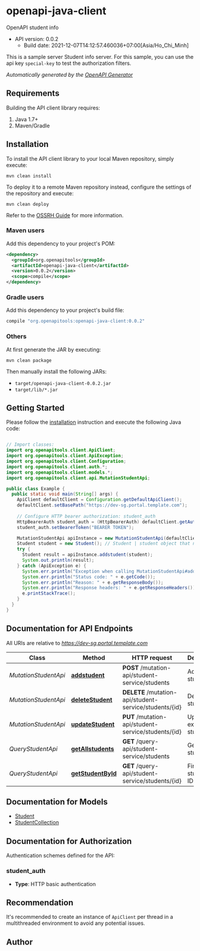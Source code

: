 # openapi-java-client

OpenAPI student info
- API version: 0.0.2
  - Build date: 2021-12-07T14:12:57.460036+07:00[Asia/Ho_Chi_Minh]

This is a sample server Student info server. For this sample, you can use the api key `special-key` to test the authorization filters.


*Automatically generated by the [OpenAPI Generator](https://openapi-generator.tech)*


## Requirements

Building the API client library requires:
1. Java 1.7+
2. Maven/Gradle

## Installation

To install the API client library to your local Maven repository, simply execute:

```shell
mvn clean install
```

To deploy it to a remote Maven repository instead, configure the settings of the repository and execute:

```shell
mvn clean deploy
```

Refer to the [OSSRH Guide](http://central.sonatype.org/pages/ossrh-guide.html) for more information.

### Maven users

Add this dependency to your project's POM:

```xml
<dependency>
  <groupId>org.openapitools</groupId>
  <artifactId>openapi-java-client</artifactId>
  <version>0.0.2</version>
  <scope>compile</scope>
</dependency>
```

### Gradle users

Add this dependency to your project's build file:

```groovy
compile "org.openapitools:openapi-java-client:0.0.2"
```

### Others

At first generate the JAR by executing:

```shell
mvn clean package
```

Then manually install the following JARs:

* `target/openapi-java-client-0.0.2.jar`
* `target/lib/*.jar`

## Getting Started

Please follow the [installation](#installation) instruction and execute the following Java code:

```java

// Import classes:
import org.openapitools.client.ApiClient;
import org.openapitools.client.ApiException;
import org.openapitools.client.Configuration;
import org.openapitools.client.auth.*;
import org.openapitools.client.models.*;
import org.openapitools.client.api.MutationStudentApi;

public class Example {
  public static void main(String[] args) {
    ApiClient defaultClient = Configuration.getDefaultApiClient();
    defaultClient.setBasePath("https://dev-sg.portal.template.com");
    
    // Configure HTTP bearer authorization: student_auth
    HttpBearerAuth student_auth = (HttpBearerAuth) defaultClient.getAuthentication("student_auth");
    student_auth.setBearerToken("BEARER TOKEN");

    MutationStudentApi apiInstance = new MutationStudentApi(defaultClient);
    Student student = new Student(); // Student | student object that needs to be added to the database
    try {
      Student result = apiInstance.addstudent(student);
      System.out.println(result);
    } catch (ApiException e) {
      System.err.println("Exception when calling MutationStudentApi#addstudent");
      System.err.println("Status code: " + e.getCode());
      System.err.println("Reason: " + e.getResponseBody());
      System.err.println("Response headers: " + e.getResponseHeaders());
      e.printStackTrace();
    }
  }
}

```

## Documentation for API Endpoints

All URIs are relative to *https://dev-sg.portal.template.com*

Class | Method | HTTP request | Description
------------ | ------------- | ------------- | -------------
*MutationStudentApi* | [**addstudent**](docs/MutationStudentApi.md#addstudent) | **POST** /mutation-api/student-service/students | Add new student
*MutationStudentApi* | [**deleteStudent**](docs/MutationStudentApi.md#deleteStudent) | **DELETE** /mutation-api/student-service/students/{id} | Deletes a student
*MutationStudentApi* | [**updateStudent**](docs/MutationStudentApi.md#updateStudent) | **PUT** /mutation-api/student-service/students/{id} | Update an existing student
*QueryStudentApi* | [**getAllstudents**](docs/QueryStudentApi.md#getAllstudents) | **GET** /query-api/student-service/students | Get all students
*QueryStudentApi* | [**getStudentById**](docs/QueryStudentApi.md#getStudentById) | **GET** /query-api/student-service/students/{id} | Find student by ID


## Documentation for Models

 - [Student](docs/Student.md)
 - [StudentCollection](docs/StudentCollection.md)


## Documentation for Authorization

Authentication schemes defined for the API:
### student_auth

- **Type**: HTTP basic authentication


## Recommendation

It's recommended to create an instance of `ApiClient` per thread in a multithreaded environment to avoid any potential issues.

## Author



